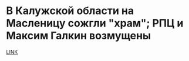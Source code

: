 # В Калужской области на Масленицу сожгли "храм"; РПЦ и Максим Галкин возмущены



[LINK](https://varlamov.ru/2788782.html)